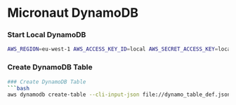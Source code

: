 # Micronaut DynamoDB


### Start Local DynamoDB


```bash
AWS_REGION=eu-west-1 AWS_ACCESS_KEY_ID=local AWS_SECRET_ACCESS_KEY=local dynamodb-admin
```

### Create DynamoDB Table
```bash
### Create DynamoDB Table
```bash
aws dynamodb create-table --cli-input-json file://dynamo_table_def.json --endpoint-url http://localhost:8000
```
```

